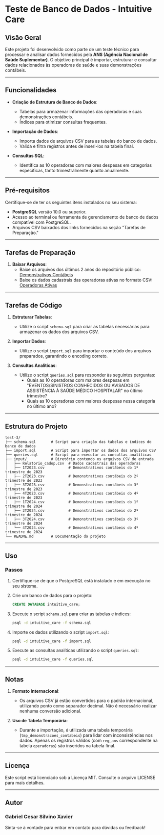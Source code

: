 # Teste de Banco de Dados - Intuitive Care

## Visão Geral

Este projeto foi desenvolvido como parte de um teste técnico para processar e analisar dados fornecidos pela **ANS (Agência Nacional de Saúde Suplementar)**. O objetivo principal é importar, estruturar e consultar dados relacionados às operadoras de saúde e suas demonstrações contábeis.

---

## Funcionalidades

- **Criação de Estrutura de Banco de Dados**:
  - Tabelas para armazenar informações das operadoras e suas demonstrações contábeis.
  - Índices para otimizar consultas frequentes.

- **Importação de Dados**:
  - Importa dados de arquivos CSV para as tabelas do banco de dados.
  - Valida e filtra registros antes de inseri-los na tabela final.

- **Consultas SQL**:
  - Identifica as 10 operadoras com maiores despesas em categorias específicas, tanto trimestralmente quanto anualmente.

---

## Pré-requisitos

Certifique-se de ter os seguintes itens instalados no seu sistema:

- **PostgreSQL** versão 10.0 ou superior.
- Acesso ao terminal ou ferramenta de gerenciamento de banco de dados compatível com PostgreSQL.
- Arquivos CSV baixados dos links fornecidos na seção "Tarefas de Preparação."

---

## Tarefas de Preparação

1. **Baixar Arquivos**:
   - Baixe os arquivos dos últimos 2 anos do repositório público:  
     [Demonstrativos Contábeis](https://dadosabertos.ans.gov.br/FTP/PDA/demonstracoes_contabeis/)
   - Baixe os dados cadastrais das operadoras ativas no formato CSV:  
     [Operadoras Ativas](https://dadosabertos.ans.gov.br/FTP/PDA/operadoras_de_plano_de_saude_ativas/)

---

## Tarefas de Código

1. **Estruturar Tabelas**:
   - Utilize o script `schema.sql` para criar as tabelas necessárias para armazenar os dados dos arquivos CSV.

2. **Importar Dados**:
   - Utilize o script `import.sql` para importar o conteúdo dos arquivos preparados, garantindo o encoding correto.

3. **Consultas Analíticas**:
   - Utilize o script `queries.sql` para responder às seguintes perguntas:
     - Quais as 10 operadoras com maiores despesas em "EVENTOS/SINISTROS CONHECIDOS OU AVISADOS DE ASSISTÊNCIA À SAÚDE MÉDICO HOSPITALAR" no último trimestre?
     - Quais as 10 operadoras com maiores despesas nessa categoria no último ano?

---

## Estrutura do Projeto

```
test-3/
├── schema.sql       # Script para criação das tabelas e índices do banco de dados
├── import.sql       # Script para importar os dados dos arquivos CSV
├── queries.sql      # Script para executar as consultas analíticas
├── input/           # Diretório contendo os arquivos CSV de entrada
│   ├── Relatorio_cadop.csv  # Dados cadastrais das operadoras
│   ├── 1T2023.csv           # Demonstrativos contábeis do 1º trimestre de 2023
│   ├── 2T2023.csv           # Demonstrativos contábeis do 2º trimestre de 2023
│   ├── 3T2023.csv           # Demonstrativos contábeis do 3º trimestre de 2023
│   ├── 4T2023.csv           # Demonstrativos contábeis do 4º trimestre de 2023
│   ├── 1T2024.csv           # Demonstrativos contábeis do 1º trimestre de 2024
│   ├── 2T2024.csv           # Demonstrativos contábeis do 2º trimestre de 2024
│   ├── 3T2024.csv           # Demonstrativos contábeis do 3º trimestre de 2024
│   └── 4T2024.csv           # Demonstrativos contábeis do 4º trimestre de 2024
└── README.md        # Documentação do projeto
```

---

## Uso

### Passos

1. Certifique-se de que o PostgreSQL está instalado e em execução no seu sistema.
2. Crie um banco de dados para o projeto:

   ```sql
   CREATE DATABASE intuitive_care;
   ```

3. Execute o script `schema.sql` para criar as tabelas e índices:

   ```bash
   psql -d intuitive_care -f schema.sql
   ```

4. Importe os dados utilizando o script `import.sql`:

   ```bash
   psql -d intuitive_care -f import.sql
   ```

5. Execute as consultas analíticas utilizando o script `queries.sql`:

   ```bash
   psql -d intuitive_care -f queries.sql
   ```

---

## Notas

1. **Formato Internacional**:
   - Os arquivos CSV já estão convertidos para o padrão internacional, utilizando ponto como separador decimal. Não é necessário realizar nenhuma conversão adicional.

2. **Uso de Tabela Temporária**:
   - Durante a importação, é utilizada uma tabela temporária (`tmp_demonstracoes_contabeis`) para lidar com inconsistências nos dados. Apenas os registros válidos (com `reg_ans` correspondente na tabela `operadoras`) são inseridos na tabela final.

---

## Licença

Este script está licenciado sob a Licença MIT. Consulte o arquivo LICENSE para mais detalhes.

---

## Autor

### Gabriel Cesar Silvino Xavier

Sinta-se à vontade para entrar em contato para dúvidas ou feedback!
